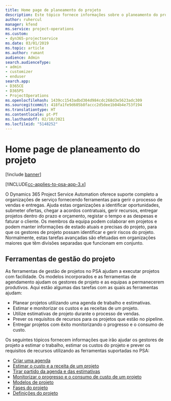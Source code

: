```yaml
---
title: Home page de planeamento do projeto
description: Este tópico fornece informações sobre o planeamento do projeto.
author: ruhercul
manager: kfend
ms.service: project-operations
ms.custom:
- dyn365-projectservice
ms.date: 03/01/2019
ms.topic: article
ms.author: rumant
audience: Admin
search.audienceType:
- admin
- customizer
- enduser
search.app:
- D365CE
- D365PS
- ProjectOperations
ms.openlocfilehash: 1439cc1543adbd304d984cdc268d3e5623adc309
ms.sourcegitcommit: 418fa1fe9d605b8faccc2d5dee1b04b4e753f194
ms.translationtype: HT
ms.contentlocale: pt-PT
ms.lasthandoff: 02/10/2021
ms.locfileid: "5148252"
---
```

# <a name="project-planning-home-page"></a>Home page de planeamento do projeto

[!include [banner](../includes/psa-now-project-operations.md)]

[!INCLUDE[cc-applies-to-psa-app-3.x](../includes/cc-applies-to-psa-app-3x.md)]

O Dynamics 365 Project Service Automation oferece suporte completo a organizações de serviço fornecendo ferramentas para gerir o processo de vendas e entregas. Ajuda estas organizações a identificar oportunidades, submeter ofertas, chegar a acordos contratuais, gerir recursos, entregar projetos dentro do prazo e orçamento, registar o tempo e as despesas e faturar o cliente. Os membros da equipa podem colaborar em projetos e podem manter informações de estado atuais e precisas do projeto, para que os gestores de projeto possam identificar e gerir riscos do projeto. Normalmente, estas tarefas avançadas são efetuadas em organizações maiores que têm divisões separadas que funcionam em conjunto.

## <a name="project-management-tools"></a>Ferramentas de gestão do projeto

As ferramentas de gestão de projetos no PSA ajudam a executar projetos com facilidade. Os modelos incorporados e as ferramentas de agendamento ajudam os gestores de projeto e as equipas a permanecerem produtivos. Aqui estão algumas das tarefas com as quais as ferramentas ajudam:

- Planear projetos utilizando uma agenda de trabalho e estimativas.
- Estimar e monitorizar os custos e as receitas de um projeto.
- Utilize estimativas de projeto durante o processo de vendas.
- Prever os requisitos de recursos para os projetos que estão no pipeline.
- Entregar projetos com êxito monitorizando o progresso e o consumo de custo.

Os seguintes tópicos fornecem informações que irão ajudar os gestores de projeto a estimar o trabalho, estimar os custos do projeto e prever os requisitos de recursos utilizando as ferramentas suportadas no PSA:

- [Criar uma agenda](project-creating.md)
- [Estimar o custo e a receita de um projeto](project-estimating.md)
- [Tirar partido da agenda e das estimativas](project-leveraging.md)
- [Monitorizar o progresso e o consumo de custo de um projeto](project-tracking.md)
- [Modelos de projeto](project-templates.md)
- [Fases do projeto](project-stages.md)
- [Definições do projeto](project-settings.md)
